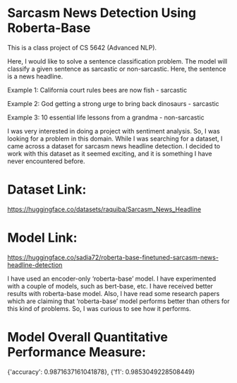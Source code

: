 # Sarcasm News Detection Using Roberta-Base
This is a class project of CS 5642 (Advanced NLP).

Here, I would like to solve a sentence classification problem. The model will classify a given sentence as sarcastic or non-sarcastic. Here, the sentence is a news headline.

Example 1: California court rules bees are now fish - sarcastic

Example 2: God getting a strong urge to bring back dinosaurs - sarcastic

Example 3: 10 essential life lessons from a grandma - non-sarcastic

I was very interested in doing a project with sentiment analysis. So, I was looking for a problem in this domain. While I was searching for a dataset, I came across a dataset for sarcasm news headline detection. I decided to work with this dataset as it seemed exciting, and it is something I have never encountered before.

# Dataset Link: 
https://huggingface.co/datasets/raquiba/Sarcasm_News_Headline

# Model Link:
https://huggingface.co/sadia72/roberta-base-finetuned-sarcasm-news-headline-detection

I have used an encoder-only ‘roberta-base’ model. I have experimented with a couple of models, such as bert-base, etc. I have received better results with roberta-base model. Also, I have read some research papers which are claiming that ‘roberta-base’ model performs better than others for this kind of problems. So, I was curious to see how it performs.

# Model Overall Quantitative Performance Measure: 
{'accuracy': 0.9871637161041878}, {'f1': 0.9853049228508449}




